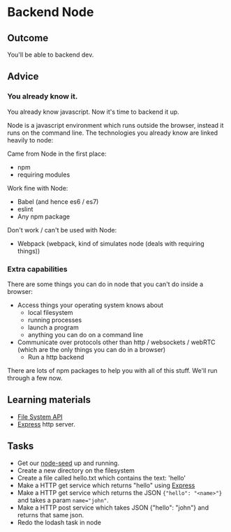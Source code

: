 # Backend Node

## Outcome

You'll be able to backend dev.

## Advice

### You already know it.

You already know javascript. Now it's time to backend it up.

Node is a javascript environment which runs outside the browser, instead it runs on the command line. The technologies you already know are linked heavily to node:

Came from Node in the first place:

* npm
* requiring modules


Work fine with Node:

* Babel (and hence es6 / es7)
* eslint
* Any npm package

Don't work / can't be used with Node:

* Webpack (webpack, kind of simulates node (deals with requiring things))

### Extra capabilities

There are some things you can do in node that you can't do inside a browser:

* Access things your operating system knows about
  * local filesystem
  * running processes
  * launch a program
  * anything you can do on a command line
* Communicate over protocols other than http / websockets / webRTC (which are the only things you can do in a browser)
  * Run a http backend


There are lots of npm packages to help you with all of this stuff. We'll run through a few now.


## Learning materials

* [File System API](https://nodejs.org/api/fs.html)
* [Express](http://expressjs.com/) http server.

## Tasks

* Get our [node-seed](https://github.com/z-dev/node-seed) up and running.
* Create a new directory on the filesystem
* Create a file called hello.txt which contains the text: 'hello'
* Make a HTTP get service which returns "hello" using [Express](http://expressjs.com/)
* Make a HTTP get service which returns the JSON `{"hello": "<name>"}` and takes a param `name="john"`.
* Make a HTTP post service which takes JSON {"hello": "john"} and returns that same json.
* Redo the lodash task in node

